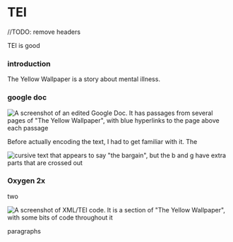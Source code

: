# TEI

//TODO: remove headers

TEI is good

### introduction

The Yellow Wallpaper is a story about mental illness. 

### google doc


![A screenshot of an edited Google Doc. It has passages from several pages of "The Yellow Wallpaper", with blue hyperlinks to the page above each passage](https://rittr.github.io/DH-Blog-Rittr/images/tei-markup.png)

Before actually encoding the text, I had to get familiar with it. The 

![cursive text that appears to say "the bargain", but the b and g have extra parts that are crossed out](https://rittr.github.io/DH-Blog-Rittr/images/mystery-text.png)

### Oxygen 2x

two

![A screenshot of XML/TEI code. It is a section of "The Yellow Wallpaper", with some bits of code throughout it](https://rittr.github.io/DH-Blog-Rittr/images/tei-code.png)

paragraphs

